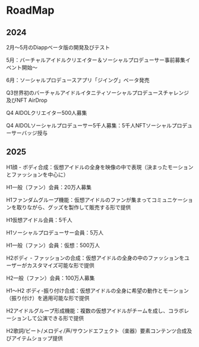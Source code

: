 # RoadMap

## **2024**

2月～5月のDiappベータ版の開発及びテスト

5月：バーチャルアイドルクリエイター＆ソーシャルプロデューサー事前募集イベント開始～&#x20;

6月：ソーシャルプロデュースアプリ「ジイング」ベータ発売

Q3世界初のバーチャルアイドルイタニティソーシャルプロデュースチャレンジ及びNFT AirDrop&#x20;

Q4 AIDOLクリエイター500人募集

Q4 AIDOLソーシャルプロデューサー5千人募集：5千人NFTソーシャルプロデューサーバッジ授与



## **2025**

H1顔 - ボディ合成：仮想アイドルの全身を映像の中で表現（決まったモーションとファッションを中心に）

H1一般（ファン）会員：20万人募集

H1ファンダムグループ機能：仮想アイドルのファンが集まってコミュニケーションを取りながら、グッズを製作して販売する形で提供

H1仮想アイドル会員：5千人&#x20;

H1ソーシャルプロデューサー会員：5万人&#x20;

H1一般（ファン）会員：仮想：500万人&#x20;

H2ボディ - ファッションの合成：仮想アイドルの全身の中のファッションをユーザーがカスタマイズ可能な形で提供&#x20;

H2一般（ファン）会員：100万人募集&#x20;

H1～H2 ボディ-振り付け合成：仮想アイドルの全身に希望の動作とモーション（振り付け）を適用可能な形で提供&#x20;

H2アイドルグループ形成機能：複数の仮想アイドルがチームを成し、コラボレーションして公演できる形で提供

H2歌詞/ビート/メロディ/声/サウンドエフェクト（楽器）要素コンテンツ合成及びアイテムショップ提供



##



